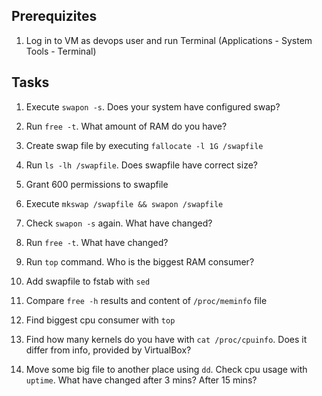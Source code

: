 ## Prerequizites
1. Log in to VM as devops user and run Terminal (Applications - System Tools - Terminal)
  
## Tasks

1. Execute `swapon -s`. Does your system have configured swap? 

2. Run `free -t`. What amount of RAM do you have?

3. Create swap file by executing `fallocate -l 1G /swapfile`

4. Run `ls -lh /swapfile`. Does swapfile have correct size? 

5. Grant 600 permissions to swapfile

6. Execute `mkswap /swapfile && swapon /swapfile`

7. Check `swapon -s` again. What have changed? 

8. Run `free -t`. What have changed? 

9. Run `top` command. Who is the biggest RAM consumer?

10. Add swapfile to fstab with `sed`

11. Compare `free -h` results and content of `/proc/meminfo` file

12. Find biggest cpu consumer with `top`

13. Find how many kernels do you have with `cat /proc/cpuinfo`. Does it differ from info, provided by VirtualBox?

14. Move some big file to another place using `dd`. Check cpu usage with `uptime`. What have changed after 3 mins? After 15 mins?  


